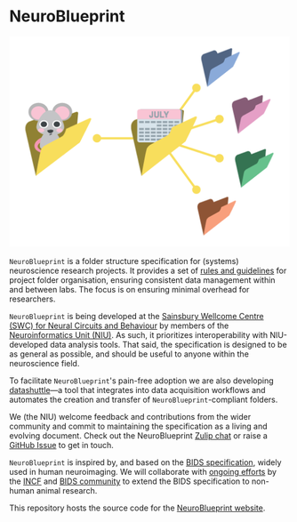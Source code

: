 # NeuroBlueprint

![](docs/source/_static/NeuroBlueprint_logo-dark_no-text.png)

`NeuroBlueprint` is a folder structure specification for (systems) neuroscience research projects.
It provides a set of [rules and guidelines](https://neuroblueprint.neuroinformatics.dev/specification.html)
for project folder organisation, ensuring consistent data management within and
between labs. The focus is on ensuring minimal overhead for researchers.

`NeuroBlueprint` is being developed at the
[Sainsbury Wellcome Centre (SWC) for Neural Circuits and Behaviour](https://www.sainsburywellcome.org/)
by members of the [Neuroinformatics Unit (NIU)](https://neuroinformatics.dev/).
As such, it prioritizes interoperability with NIU-developed data analysis tools.
That said, the specification is designed to be as general as possible, and
should be useful to anyone within the neuroscience field.

To facilitate `NeuroBlueprint`'s pain-free adoption we are also developing
[datashuttle](https://datashuttle.neuroinformatics.dev/)—a tool that integrates
into data acquisition workflows and automates the creation and transfer
of `NeuroBlueprint`-compliant folders.

We (the NIU) welcome feedback and contributions
from the wider community and commit to maintaining the specification as a living and evolving document.
Check out the NeuroBlueprint [Zulip chat](https://neuroinformatics.zulipchat.com/#narrow/stream/406000-NeuroBlueprint)
or raise a [GitHub Issue](https://github.com/neuroinformatics-unit/NeuroBlueprint/issues) to get in touch.

`NeuroBlueprint` is inspired by, and based on the [BIDS specification](https://bids-specification.readthedocs.io/en/stable/),
widely used in human neuroimaging. We will collaborate with [ongoing efforts](https://github.com/INCF/neuroscience-data-structure) by
the [INCF](https://www.incf.org/) and [BIDS community](https://bids.neuroimaging.io/) to extend the BIDS
specification to non-human animal research.

This repository hosts the source code for the [NeuroBlueprint website](https://neuroblueprint.neuroinformatics.dev).
